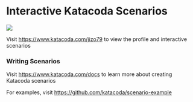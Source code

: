 # Interactive Katacoda Scenarios

[![](http://shields.katacoda.com/katacoda/jizo79/count.svg)](https://www.katacoda.com/jizo79 "Get your profile on Katacoda.com")

Visit https://www.katacoda.com/jizo79 to view the profile and interactive scenarios

### Writing Scenarios
Visit https://www.katacoda.com/docs to learn more about creating Katacoda scenarios

For examples, visit https://github.com/katacoda/scenario-example
